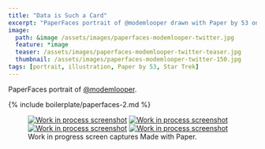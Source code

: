 ```yaml
---
title: "Data is Such a Card"
excerpt: "PaperFaces portrait of @modemlooper drawn with Paper by 53 on an iPad."
image: 
  path: &image /assets/images/paperfaces-modemlooper-twitter.jpg 
  feature: *image
  teaser: /assets/images/paperfaces-modemlooper-twitter-teaser.jpg
  thumbnail: /assets/images/paperfaces-modemlooper-twitter-150.jpg
tags: [portrait, illustration, Paper by 53, Star Trek]
---
```


PaperFaces portrait of [@modemlooper](http://twitter.com/modemlooper).

{% include boilerplate/paperfaces-2.md %}

<figure class="third">
  <a href="{{ site.url }}/assets/images/paperfaces-modemlooper-process-1-lg.jpg"><img src="{{ site.url }}/assets/images/paperfaces-modemlooper-process-1-600.jpg" alt="Work in process screenshot"></a>
  <a href="{{ site.url }}/assets/images/paperfaces-modemlooper-process-2-lg.jpg"><img src="{{ site.url }}/assets/images/paperfaces-modemlooper-process-2-600.jpg" alt="Work in process screenshot"></a>
  <a href="{{ site.url }}/assets/images/paperfaces-modemlooper-process-3-lg.jpg"><img src="{{ site.url }}/assets/images/paperfaces-modemlooper-process-3-600.jpg" alt="Work in process screenshot"></a>
  <a href="{{ site.url }}/assets/images/paperfaces-modemlooper-process-4-lg.jpg"><img src="{{ site.url }}/assets/images/paperfaces-modemlooper-process-4-600.jpg" alt="Work in process screenshot"></a>
  <figcaption>Work in progress screen captures Made with Paper.</figcaption>
</figure>
